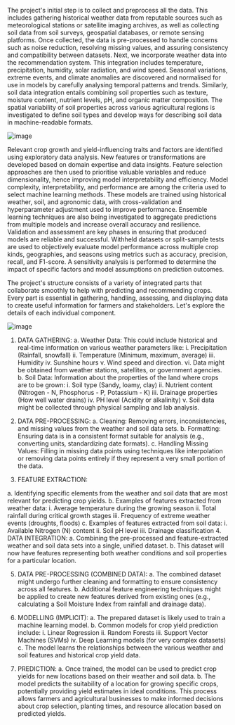 The project's initial step is to collect and preprocess all the data. This includes gathering historical weather data from reputable sources such as meteorological stations or satellite imaging archives, as well as collecting soil data from soil surveys, geospatial databases, or remote sensing platforms. Once collected, the data is pre-processed to handle concerns such as noise reduction, resolving missing values, and assuring consistency and compatibility between datasets. 
Next, we incorporate weather data into the recommendation system. This integration includes temperature, precipitation, humidity, solar radiation, and wind speed. Seasonal variations, extreme events, and climate anomalies are discovered and normalised for use in models by carefully analysing temporal patterns and trends. Similarly, soil data integration entails combining soil properties such as texture, moisture content, nutrient levels, pH, and organic matter composition. The spatial variability of soil properties across various agricultural regions is investigated to define soil types and develop ways for describing soil data in machine-readable formats. 

![image](https://github.com/harshith7422/Machine-Learning-based-recommendation-system-for-crop-prediction-using-weather-and-soil-data/assets/89782073/60ef3579-18de-441c-956e-b413c559dbbd)


Relevant crop growth and yield-influencing traits and factors are identified using exploratory data analysis. New features or transformations are developed based on domain expertise and data insights. Feature selection approaches are then used to prioritise valuable variables and reduce dimensionality, hence improving model interpretability and efficiency. Model complexity, interpretability, and performance are among the criteria used to select machine learning methods. These models are trained using historical weather, soil, and agronomic data, with cross-validation and hyperparameter adjustment used to improve performance. Ensemble learning techniques are also being investigated to aggregate predictions from multiple models and increase overall accuracy and resilience. 
Validation and assessment are key phases in ensuring that produced models are reliable and successful. Withheld datasets or split-sample tests are used to objectively evaluate model performance across multiple crop kinds, geographies, and seasons using metrics such as accuracy, precision, recall, and F1-score. A sensitivity analysis is performed to determine the impact of specific factors and model assumptions on prediction outcomes.

The project's structure consists of a variety of integrated parts that collaborate smoothly to help with predicting and recommending crops. Every part is essential in gathering, handling, assessing, and displaying data to create useful information for farmers and stakeholders. Let's explore the details of each individual component.
 
![image](https://github.com/harshith7422/Machine-Learning-based-recommendation-system-for-crop-prediction-using-weather-and-soil-data/assets/89782073/d5fba247-563d-49a0-a265-69fef4603c4e)

1.	DATA GATHERING:
a.	Weather Data: This could include historical and real-time information on various weather parameters like:
    i.	Precipitation (Rainfall, snowfall)
   ii.	Temperature (Minimum, maximum, average)
  iii.	Humidity
   iv.	Sunshine hours
    v.	Wind speed and direction.
   vi.	Data might be obtained from weather stations, satellites, or government agencies.
b.	Soil Data: Information about the properties of the land where crops are to be grown:
    i.	Soil type (Sandy, loamy, clay)
   ii.	Nutrient content (Nitrogen - N, Phosphorus - P, Potassium - K)
  iii.	Drainage properties (How well water drains)
   iv.	PH level (Acidity or alkalinity)
    v.	Soil data might be collected through physical sampling and lab analysis.

2.	DATA PRE-PROCESSING:
a.	Cleaning: Removing errors, inconsistencies, and missing values from the weather and soil data sets.
b.	Formatting: Ensuring data is in a consistent format suitable for analysis (e.g., converting units, standardizing date formats).
c.	Handling Missing Values: Filling in missing data points using techniques like interpolation or removing data points entirely if they represent a very small portion of the data.

3.	FEATURE EXTRACTION:

a.	Identifying specific elements from the weather and soil data that are most relevant for predicting crop yields.
b.	Examples of features extracted from weather data: 
     i.	Average temperature during the growing season
    ii.	Total rainfall during critical growth stages
   iii.	Frequency of extreme weather events (droughts, floods)
c.	Examples of features extracted from soil data: 
    i.	Available Nitrogen (N) content
   ii.	Soil pH level
  iii.	Drainage classification
4.	DATA INTEGRATION:
a.	Combining the pre-processed and feature-extracted weather and soil data sets into a single, unified dataset.
b.	This dataset will now have features representing both weather conditions and soil properties for a particular location.

5.	DATA PRE-PROCESSING (COMBINED DATA):
a.	The combined dataset might undergo further cleaning and formatting to ensure consistency across all features.
b.	Additional feature engineering techniques might be applied to create new features derived from existing ones (e.g., calculating a Soil Moisture Index from rainfall and drainage data).

6.	MODELLING (IMPLICIT):
a.	The prepared dataset is likely used to train a machine learning model.
b.	Common models for crop yield prediction include: 
    i.	Linear Regression
   ii.	Random Forests
  iii.	Support Vector Machines (SVMs)
   iv.	Deep Learning models (for very complex datasets)
c.	The model learns the relationships between the various weather and soil features and historical crop yield data.

7.	PREDICTION:
a.	Once trained, the model can be used to predict crop yields for new locations based on their weather and soil data.
b.	The model predicts the suitability of a location for growing specific crops, potentially providing yield estimates in ideal conditions.
This process allows farmers and agricultural businesses to make informed decisions about crop selection, planting times, and resource allocation based on predicted yields.
